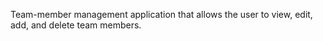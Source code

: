Team-member management application that allows the user to view, edit, add, and delete team members.
